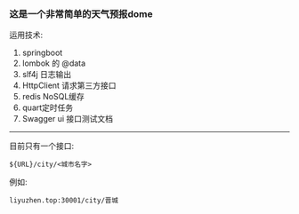 ### 这是一个非常简单的天气预报dome

运用技术:

1. springboot
1. lombok 的 @data
1. slf4j 日志输出
1. HttpClient 请求第三方接口
1. redis NoSQL缓存
1. quart定时任务
1. Swagger ui 接口测试文档

---

目前只有一个接口:

```text
${URL}/city/<城市名字>
```
例如:
```text
liyuzhen.top:30001/city/晋城
```


